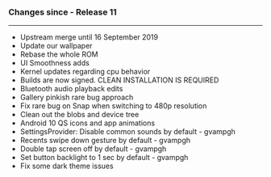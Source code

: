 ### Changes since - Release 11

---------------------------------------------------
* Upstream merge until 16 September 2019
* Update our wallpaper
* Rebase the whole ROM 
* UI Smoothness adds
* Kernel updates regarding cpu behavior
* Builds are now signed. CLEAN INSTALLATION IS REQUIRED
* Bluetooth audio playback edits
* Gallery pinkish rare bug approach
* Fix rare bug on Snap when switching to 480p resolution
* Clean out the blobs and device tree
* Android 10 QS icons and app animations
* SettingsProvider: Disable common sounds by default - gvampgh
* Recents swipe down gesture by default - gvampgh
* Double tap screen off by default - gvampgh
* Set button backlight to 1 sec by default - gvampgh
* Fix some dark theme issues